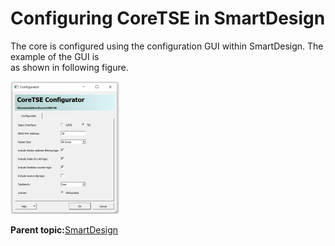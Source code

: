 # Configuring CoreTSE in SmartDesign

The core is configured using the configuration GUI within SmartDesign. The example of the GUI is<br /> as shown in following figure.

![](GUID-4325A6B0-93B3-4447-A15B-69A4B59E1D3F-low.png "Configuring CoreTSE in SmartDesign")

**Parent topic:**[SmartDesign](GUID-1EE29317-4286-4EF7-8558-17904F8EF9B7.md)

